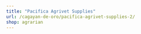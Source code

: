 ```yaml
---
title: "Pacifica Agrivet Supplies"
url: /cagayan-de-oro/pacifica-agrivet-supplies-2/
shop: agrarian
---
```

